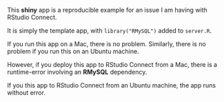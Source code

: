 This **shiny** app is a reproducible example for an issue I am having with RStudio Connect.

It is simply the template app, with `library("RMySQL")` added to `server.R`.

If you run this app on a Mac, there is no problem. Similarly, there is no problem if you run this on an Ubuntu machine.

However, if you deploy this app to RStudio Connect from a Mac, there is a runtime-error involving an **RMySQL** dependency. 

If you this app to RStudio Connect from an Ubuntu machine, the app runs without error.
